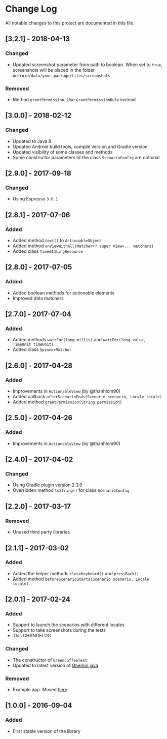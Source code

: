 # Change Log
All notable changes to this project are documented in this file.

## [3.2.1] - 2018-04-13
### Changed
- Updated screenshot parameter from path to boolean. When set to `true`, screenshots will be placed in the folder `Android/data/your_package/files/screenshots`
### Removed
- Method `grantPermission`. Use `GrantPermissionRule` instead

## [3.0.0] - 2018-02-12
### Changed
- Updated to Java 8
- Updated Android build tools, compile version and Gradle version
- Updated visibility of some classes and methods
- Some constructor parameters of the class `ScenarioConfig` are optional

## [2.9.0] - 2017-09-18
### Changed
- Using Espresso `3.0.1`

## [2.8.1] - 2017-07-06
### Added
- Added method `text()` to `ActionableObject`
- Added method `onViewWithAll(Matcher<? super View>... matchers)`
- Added class `TimedIdlingResource`

## [2.8.0] - 2017-07-05
### Added
- Added boolean methods for actionable elements
- Improved data matchers

## [2.7.0] - 2017-07-04
### Added
- Added methods `waitFor(long millis)` and `waitFor(long value, TimeUnit timeUnit)`
- Added class `SpinnerMatcher`

## [2.6.0] - 2017-04-28
### Added
- Improvements in `ActionableView` (by @thanhlcm90)
- Added callback `afterScenarioEnds(Scenario scenario, Locale locale)`
- Added method `grantPermission(String permission)`

## [2.5.0] - 2017-04-26
### Added
- Improvements in `ActionableView` (by @thanhlcm90)

## [2.4.0] - 2017-04-02
### Changed
- Using Gradle plugin version 2.3.0
- Overridden method `toString()` for class `ScenarioConfig` 

## [2.2.0] - 2017-03-17
### Removed
- Unused third party libraries

## [2.1.1] - 2017-03-02
### Added
- Added the helper methods `closeKeyboard()` and `pressBack()`
- Added method `beforeScenarioStarts(Scenario scenario, Locale locale)`

## [2.0.1] - 2017-02-24
### Added
- Support to launch the scenarios with different locales
- Support to take screenshots during the tests
- This CHANGELOG

### Changed
- The constructor of `GreenCoffeeTest`
- Updated to latest version of [Gherkin java](https://github.com/cucumber/gherkin-java)

### Removed
- Example app. Moved [here](https://github.com/vndly/green-coffee-example)

## [1.0.0] - 2016-09-04
### Added
- First stable version of the library